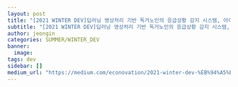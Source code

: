 ```yaml
---
layout: post
title: "[2021 WINTER DEV]딥러닝 영상처리 기반 독거노인의 응급상황 감지 시스템, 아이됴아팀"
subtitle: "[2021 WINTER DEV]딥러닝 영상처리 기반 독거노인의 응급상황 감지 시스템, 아이됴아팀"
author: jeongin
categories: SUMMER/WINTER_DEV
banner:
  image:
tags: dev
sidebar: []
medium_url: "https://medium.com/econovation/2021-winter-dev-%EB%94%A5%EB%9F%AC%EB%8B%9D-%EC%98%81%EC%83%81%EC%B2%98%EB%A6%AC-%EA%B8%B0%EB%B0%98-%EB%8F%85%EA%B1%B0%EB%85%B8%EC%9D%B8%EC%9D%98-%EC%9D%91%EA%B8%89%EC%83%81%ED%99%A9-%EA%B0%90%EC%A7%80-%EC%8B%9C%EC%8A%A4%ED%85%9C-%EC%95%84%EC%9D%B4%EB%90%B4%EC%95%84%ED%8C%80-e9dc968ba8b41"
---
```

